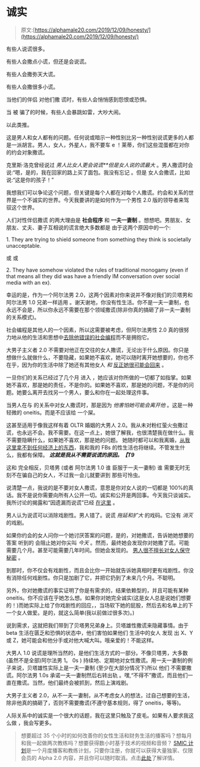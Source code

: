# 诚实

> 原文:[https://alphamale20.com/2019/12/09/honesty/](https://alphamale20.com/2019/12/09/honesty/)

有些人说谎很多。

有些人会撒点小谎，但还是会说谎。

有些人会撒弥天大谎。

有些人会撒很多小谎。

当他们的伴侣 对他们撒 谎时，有些人会悄悄感到怨恨或恐惧。

当 被 骗了的时候，有些人会暴跳如雷，大吵大闹。

以此类推。

这是男人和女人都有的问题。任何说或暗示一种性别比另一种性别说谎更多的人都是一派胡言。男人，女人，外星人，我不要车 e ！莱蒂，你们这些混蛋都在对你的约会对象撒谎。

克里斯·洛克曾经说过 *男人比女人更会说谎**但是女人说的谎最大* 。男人撒谎时会说:“嗯，是的，我在回家的路上买了面包。我没有忘记 。但是 女人会撒谎，比如说:“这是你的孩子！”

我想我们可以争论这个问题，但关键是每个人都在对每个人撒谎。约会和关系的世界是一个不诚实的世界。今天我要讲的是如何作为一个男性 2.0 版的领导者来驾驭这个世界。

人们对性伴侣撒谎 的两大理由是 **社会程序** 和 **一夫一妻制** 。想想吧。男朋友、女朋友、丈夫、妻子互相说的谎言绝大多数都是 由于这两个原因中的一个:

1\. They are trying to shield someone from something they think is societally unacceptable.

或 或

2\. They have somehow violated the rules of traditional monogamy (even if that means all they did was have a friendly IM conversation over social media with an ex).

幸运的是，作为一个阿尔法男 2.0，这两个因素对你来说并不像对我们的贝塔男和阿尔法男 1.0 兄弟一样适用 。谢天谢地，你没有性生活。你不是一夫一妻制，也永远不会是，所以你永远不需要在那个领域撒谎(除非你真的搞砸了非一夫一妻制的关系模式)。

社会编程是其他人的一个因素，所以这需要被考虑，但阿尔法男性 2.0 真的很努力地从他的生活和思想中[去除他错误的社会编程](http://www.alphamalebook.com)而不是拥抱它。

大男子主义者 2.0 不需要对他正在交往的女人撒谎，无论出于什么原因。你只是想做什么就做什么，不要隐藏，如果她不喜欢，她可以随时离开她想要的，你也不在乎，因为你的生活中除了她还有其他女人 *和* [反正她很可能会回来](https://blackdragonblog.com/2014/10/12/important-ignore-breakup/) 。

一旦你们的关系已经过了几个月 进入 ，她应该对你所做的一切都了如指掌。如果她不喜欢，那是她的责任，不是你的。如果她不喜欢，那是她的问题，不是你的问题。她要么离开去找另一个男人，要么和你在一起处理这件事。

当男人在与 的关系中对女人撒谎时，那是因为 *他害怕她可能会离开他* 。这是一种轻微的 oneitis。而是不应该给 一个屎。

这甚至适用于像我这样有着 OLTR 婚姻的大男人 2.0。我从未对粉红萤火虫撒过谎，也永远不会。我不需要。在这一点上，她很了解我，也很清楚我在做什么。我不需要隐瞒什么，如果她不喜欢，那是她的问题。 她随时都可以和我离婚，[从我这里拿不到任何经济上的东西](https://blackdragonblog.com/2019/12/02/legalities-of-an-oltr-marriage/)，我和我的 FBs 的性生活也将继续。不管发生什么，我都有保障。 ***这就是我从不需要说谎的原因。【T9***

这和 完全相反，贝塔男 (或者 阿尔法男 1.0 谁 臣服于一夫一妻制) 谁 需要无时无刻不在骗自己的女人，不过我一会儿就要讲到 那些可怜虫。

说清楚一点，我说的是不要对女人撒谎，意思是你对女人说的一切都是 100%的真话。我不是说你需要向所有人公开一切。诚实和公开是两回事。今天我只谈诚实。我所讨论的揭露和“因遗漏而说谎”已经 [在这里](https://blackdragonblog.com/2016/04/18/the-difference-between-lying-deception-and-disclosure/) 。

男人认为说谎可以消除戏剧性。男人错了。说谎 *拖延和扩大* 的戏码。它没有 *消灭* 的戏剧。

如果你约会的女人问你一个她讨厌答案的问题，是的，对她撒谎，告诉她她想要的答案 听到的 会阻止她对你尖叫 *今天* 。然而，最终她会发现你对她撒了谎。可能需要几个月。甚至可能需要几年时间。但她会发现的。 [男人很不擅长对女人保守秘密](https://blackdragonblog.com/2016/03/07/when-men-cheat-they-usually-want-to-get-caught/) 。

到那时，你不仅会有戏剧性，而且会比你一开始就告诉她真相时更有戏剧性。你没有消除任何戏剧性。你只是加剧了它，并把它扔到了未来几个月。不聪明。

另外，你对她撒谎的事实证明了你是有需求的，结果依赖型的，并且可能有某种 oneitis。你不应该在乎她怎么想。如果你对她完全诚实(这是女人总是说她们想要的！)而她实际上给了你戏剧性的回应，，当场软下她的屁股，然后去和名单上的下一个女人做爱。是的，就这么简单(我以前做过很多次)。)

说到需求，这就把我们带到了贝塔男兄弟身上。贝塔雄性撒谎来隐藏事情。由于 beta 生活在匮乏和恐惧的状态中，他们害怕如果他们 生活中的女人 发现 出 X、Y 或 Z，她可能会和他分手或对他大喊大叫。哦亲爱的！不能这样。

大男人 1.0 说谎是理所当然的，是他们生活方式的一部分。不像贝塔男，大多数(虽然不是全部)阿尔法男 1。 0s ) 持续地、定期地对女性撒谎。用一夫一妻制的例子来说，贝塔雄性实际上是一夫一妻制 (至少在大部分情况下)所以 他们 不需要撒谎。阿尔法男 1.0s 承诺一夫一妻制然后右转出轨 。嘿,“不得不”撒谎，而且他们一直在撒谎。当然，他们最终会被抓到，然后上演戏剧。

大男子主义者 2.0，从不一夫一妻制，从不考虑女人的想法，过自己想要的生活，除非他真的搞砸了，否则不需要撒谎(不遵守基本规则[](http://www.haveopenrelationships.com/)，得了 oneitis，等等)。

人际关系中的诚实是一个很大的话题，我在这里只触及了皮毛。如果有人要求我这么做 ，我会写更多。

> 想要超过 35 个小时的如何改善你的女性生活和财务生活的播客吗？想每月和我一起做两次教练吗？想要获得数小时基于技术的视频和音频？ [SMIC 计划](https://alphamale20.kartra.com/page/vIL17)是一个月度播客和教练计划，只要你注册，你就可以获得大量独家、仅限会员的 Alpha 2.0 内容，并且你可以随时取消。点击[此处](https://alphamale20.kartra.com/page/vIL17)了解详情。